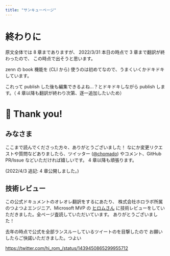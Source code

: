 ```yaml
---
title: "サンキューページ"
---
```


# 終わりに

原文全体では 8 章までありますが、
2022/3/31 本日の時点で 3 章まで翻訳が終わったので、
この時点で出そうと思います。

zenn の book 機能を (CLI から) 使うのは初めてなので、うまくいくかドキドキしています。

これって publish した後も編集できるよね…？とドキドキしながら publish します。（ 4 章以降も翻訳が終わり次第、逐一追加したいため）

# 💛 Thank you!

## みなさま

ここまで読んでくださった方々、ありがとうございました！
なにか変更リクエストや質問などありましたら、ツイッター ([@chomado](https://twitter.com/chomado)) やコメント、GitHub PR/Issue などいただければ嬉しいです。
4 章以降も頑張ります。

(2022/4/3 追記: 4 章公開しました。)

## 技術レビュー

この公式ドキュメントのオレオレ翻訳をするにあたり、
株式会社ホロラボ所属のつよつよエンジニア、Microsoft MVP の [ヒロムさん](https://twitter.com/hi_rom_) に技術レビューをしていただきました。全ページ査読していただいています。
ありがとうございました！

去年の時点で公式を全部ランスルーしているツイートのを目撃したので
お願いしたらご快諾いただきました。つよい

https://twitter.com/hi_rom_/status/1439450865299955712
